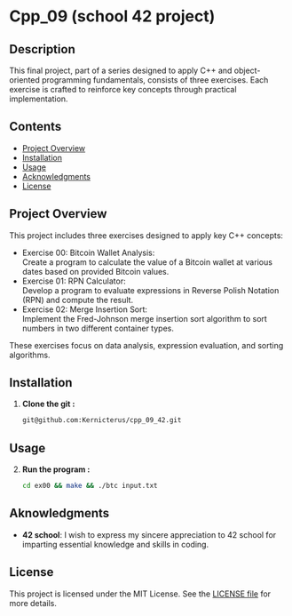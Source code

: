 # Cpp_09 (school 42 project)

## Description

This final project, part of a series designed to apply C++ and object-oriented programming fundamentals, consists of three exercises. Each exercise is crafted to reinforce key concepts through practical implementation.

## Contents

- [Project Overview](#project-overview)
- [Installation](#installation)
- [Usage](#usage)
- [Acknowledgments](#acknowledgments)
- [License](#license)

## Project Overview
This project includes three exercises designed to apply key C++ concepts:
- Exercise 00: Bitcoin Wallet Analysis:  
Create a program to calculate the value of a Bitcoin wallet at various dates based on provided Bitcoin values.
- Exercise 01: RPN Calculator:  
Develop a program to evaluate expressions in Reverse Polish Notation (RPN) and compute the result.
- Exercise 02: Merge Insertion Sort:  
Implement the Fred-Johnson merge insertion sort algorithm to sort numbers in two different container types.

These exercises focus on data analysis, expression evaluation, and sorting algorithms.

## Installation

1. **Clone the git :**
   ```bash
   git@github.com:Kernicterus/cpp_09_42.git
   ```

## Usage

2. **Run the program :**
   ```bash
   cd ex00 && make && ./btc input.txt
   ```

## Aknowledgments
- **42 school**: I wish to express my sincere appreciation to 42 school for imparting essential knowledge and skills in coding. 

## License
This project is licensed under the MIT License. See the [LICENSE file](LICENSE.md) for more details.